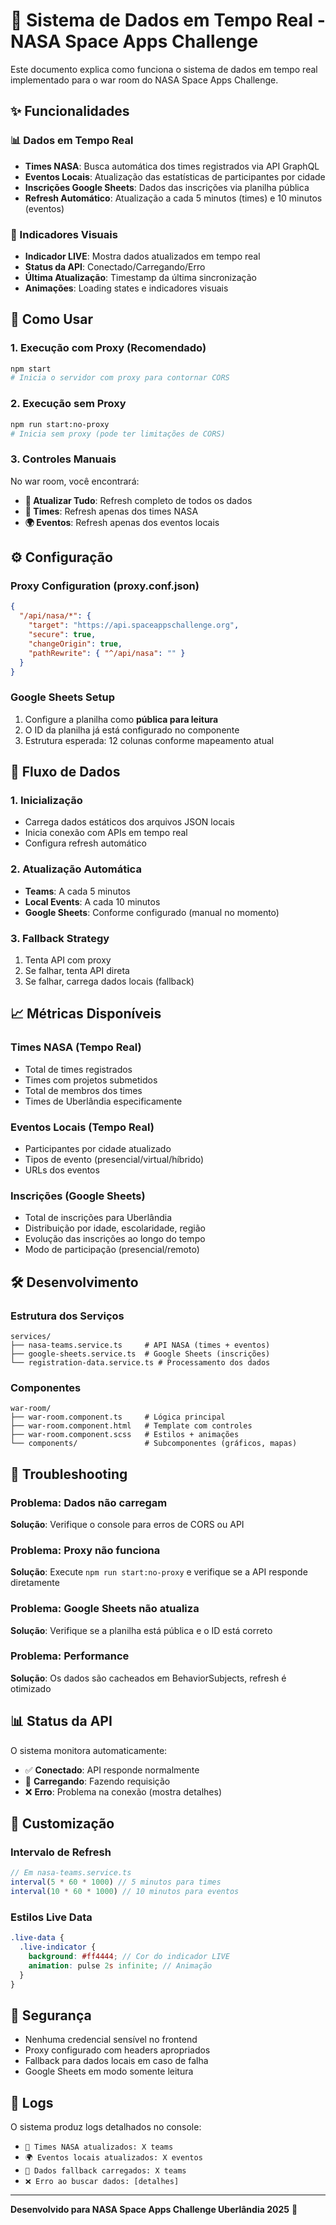 # 🚀 Sistema de Dados em Tempo Real - NASA Space Apps Challenge

Este documento explica como funciona o sistema de dados em tempo real implementado para o war room do NASA Space Apps Challenge.

## ✨ Funcionalidades

### 📊 Dados em Tempo Real
- **Times NASA**: Busca automática dos times registrados via API GraphQL
- **Eventos Locais**: Atualização das estatísticas de participantes por cidade
- **Inscrições Google Sheets**: Dados das inscrições via planilha pública
- **Refresh Automático**: Atualização a cada 5 minutos (times) e 10 minutos (eventos)

### 🎯 Indicadores Visuais
- **Indicador LIVE**: Mostra dados atualizados em tempo real
- **Status da API**: Conectado/Carregando/Erro
- **Última Atualização**: Timestamp da última sincronização
- **Animações**: Loading states e indicadores visuais

## 🔧 Como Usar

### 1. Execução com Proxy (Recomendado)
```bash
npm start
# Inicia o servidor com proxy para contornar CORS
```

### 2. Execução sem Proxy
```bash
npm run start:no-proxy
# Inicia sem proxy (pode ter limitações de CORS)
```

### 3. Controles Manuais
No war room, você encontrará:
- **🔄 Atualizar Tudo**: Refresh completo de todos os dados
- **🚀 Times**: Refresh apenas dos times NASA
- **🌍 Eventos**: Refresh apenas dos eventos locais

## ⚙️ Configuração

### Proxy Configuration (proxy.conf.json)
```json
{
  "/api/nasa/*": {
    "target": "https://api.spaceappschallenge.org",
    "secure": true,
    "changeOrigin": true,
    "pathRewrite": { "^/api/nasa": "" }
  }
}
```

### Google Sheets Setup
1. Configure a planilha como **pública para leitura**
2. O ID da planilha já está configurado no componente
3. Estrutura esperada: 12 colunas conforme mapeamento atual

## 🔄 Fluxo de Dados

### 1. Inicialização
- Carrega dados estáticos dos arquivos JSON locais
- Inicia conexão com APIs em tempo real
- Configura refresh automático

### 2. Atualização Automática
- **Teams**: A cada 5 minutos
- **Local Events**: A cada 10 minutos
- **Google Sheets**: Conforme configurado (manual no momento)

### 3. Fallback Strategy
1. Tenta API com proxy
2. Se falhar, tenta API direta
3. Se falhar, carrega dados locais (fallback)

## 📈 Métricas Disponíveis

### Times NASA (Tempo Real)
- Total de times registrados
- Times com projetos submetidos
- Total de membros dos times
- Times de Uberlândia especificamente

### Eventos Locais (Tempo Real)
- Participantes por cidade atualizado
- Tipos de evento (presencial/virtual/híbrido)
- URLs dos eventos

### Inscrições (Google Sheets)
- Total de inscrições para Uberlândia
- Distribuição por idade, escolaridade, região
- Evolução das inscrições ao longo do tempo
- Modo de participação (presencial/remoto)

## 🛠️ Desenvolvimento

### Estrutura dos Serviços
```
services/
├── nasa-teams.service.ts     # API NASA (times + eventos)
├── google-sheets.service.ts  # Google Sheets (inscrições)
└── registration-data.service.ts # Processamento dos dados
```

### Componentes
```
war-room/
├── war-room.component.ts     # Lógica principal
├── war-room.component.html   # Template com controles
├── war-room.component.scss   # Estilos + animações
└── components/               # Subcomponentes (gráficos, mapas)
```

## 🚨 Troubleshooting

### Problema: Dados não carregam
**Solução**: Verifique o console para erros de CORS ou API

### Problema: Proxy não funciona
**Solução**: Execute `npm run start:no-proxy` e verifique se a API responde diretamente

### Problema: Google Sheets não atualiza
**Solução**: Verifique se a planilha está pública e o ID está correto

### Problema: Performance
**Solução**: Os dados são cacheados em BehaviorSubjects, refresh é otimizado

## 📊 Status da API

O sistema monitora automaticamente:
- ✅ **Conectado**: API responde normalmente
- 🔄 **Carregando**: Fazendo requisição
- ❌ **Erro**: Problema na conexão (mostra detalhes)

## 🎨 Customização

### Intervalo de Refresh
```typescript
// Em nasa-teams.service.ts
interval(5 * 60 * 1000) // 5 minutos para times
interval(10 * 60 * 1000) // 10 minutos para eventos
```

### Estilos Live Data
```scss
.live-data {
  .live-indicator {
    background: #ff4444; // Cor do indicador LIVE
    animation: pulse 2s infinite; // Animação
  }
}
```

## 🔐 Segurança

- Nenhuma credencial sensível no frontend
- Proxy configurado com headers apropriados
- Fallback para dados locais em caso de falha
- Google Sheets em modo somente leitura

## 📝 Logs

O sistema produz logs detalhados no console:
- `🚀 Times NASA atualizados: X teams`
- `🌍 Eventos locais atualizados: X eventos`
- `📁 Dados fallback carregados: X teams`
- `❌ Erro ao buscar dados: [detalhes]`

---

**Desenvolvido para NASA Space Apps Challenge Uberlândia 2025** 🌌